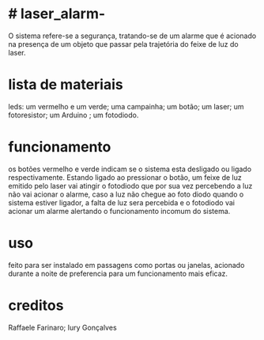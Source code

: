 # # laser_alarm-
O sistema refere-se a segurança, tratando-se de um alarme que é acionado na presença de um objeto que passar pela trajetória do feixe de luz do laser. 
# lista de materiais
leds: um vermelho e um verde;
uma campainha;
um botão;
um laser;
um fotoresistor;
um Arduino ;
um fotodiodo.
# funcionamento 
os botões vermelho e verde indicam se o sistema esta desligado ou ligado respectivamente. Estando ligado ao pressionar o botão, um feixe de luz emitido pelo laser vai atingir o fotodiodo que por sua vez percebendo a luz não vai acionar o alarme, caso a luz não chegue ao foto diodo quando o sistema estiver ligador, a falta de luz sera percebida e o fotodiodo vai acionar um alarme alertando o funcionamento incomum do sistema. 
# uso 
feito para ser instalado em passagens como portas ou janelas, acionado durante a noite de preferencia para um funcionamento mais eficaz.
# creditos 
Raffaele Farinaro; Iury Gonçalves 
